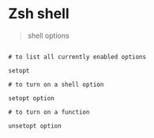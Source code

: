 # Zsh shell 

> shell options 

```shell

# to list all currently enabled options

setopt

# to turn on a shell option

setopt option

# to turn on a function

unsetopt option

```